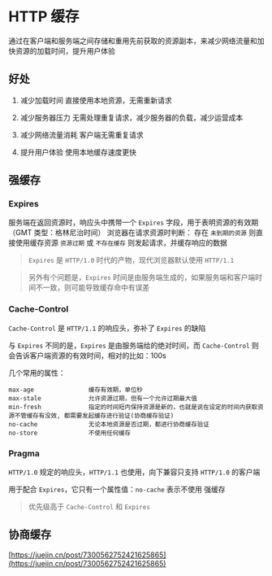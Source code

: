 # HTTP 缓存

通过在客户端和服务端之间存储和重用先前获取的资源副本，来减少网络流量和加快资源的加载时间，提升用户体验

## 好处

1. 减少加载时间
直接使用本地资源，无需重新请求

2. 减少服务器压力
无需处理重复请求，减少服务器的负载，减少运营成本

3. 减少网络流量消耗
客户端无需重复请求

4. 提升用户体验
使用本地缓存速度更快


## 强缓存

### Expires

服务端在返回资源时，响应头中携带一个 `Expires` 字段，用于表明资源的有效期 （GMT 类型：格林尼治时间）
浏览器在请求资源时判断：
  存在 `未到期的资源` 则直接使用缓存资源
  `资源过期` 或 `不存在缓存` 则发起请求，并缓存响应的数据

> `Expires` 是 `HTTP/1.0` 时代的产物，现代浏览器默认使用 `HTTP/1.1`

> 另外有个问题是，`Expires` 时间是由服务端生成的，如果服务端和客户端时间不一致，则可能导致缓存命中有误差


### Cache-Control

`Cache-Control` 是 `HTTP/1.1` 的响应头，弥补了 `Expires` 的缺陷

与 `Expires` 不同的是，`Expires` 是由服务端给的绝对时间，而 `Cache-Control` 则会告诉客户端资源的有效时间，相对的比如：100s


几个常用的属性：
```
max-age               缓存有效期，单位秒
max-stale             允许资源过期，但有一个允许过期最大值
min-fresh             指定的时间短内保持资源是新的，也就是说在设定的时间内获取资源不管缓存有没效, 都需要发起缓存进行验证(协商缓存验证)
no-cache              无论本地资源是否过期，都进行协商缓存验证
no-store              不使用任何缓存
```

### Pragma

`HTTP/1.0` 规定的响应头，`HTTP/1.1` 也使用，向下兼容只支持 `HTTP/1.0` 的客户端

用于配合 `Expires`，它只有一个属性值：`no-cache` 表示不使用 强缓存

> 优先级高于 `Cache-Control` 和 `Expires`


## 协商缓存










[https://juejin.cn/post/7300562752421625865](https://juejin.cn/post/7300562752421625865)




